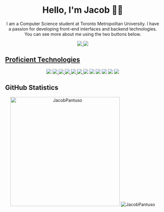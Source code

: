 <h1 align="center"fds>Hello, I'm Jacob 👋🏼</h1>
<p align="center">I am a Computer Science student at Toronto Metropolitan University. I have a passion for developing front-end interfaces and backend technologies. You can see more about me using the two buttons below.</p>
<p float="left" align = "center">
  <a href="https://www.linkedin.com/in/jacob-pantuso-054b06156/"><img src="https://img.shields.io/badge/LinkedIn-0077B5?style=for-the-badge&logo=linkedin&logoColor=white"/>
  <a href="http://www.jacobpantuso.ca"><img src="https://img.shields.io/badge/Portfolio-%23000000.svg?style=for-the-badge&logo=firefox&logoColor=#FF7139"/>  
</p>
<h2>Proficient Technologies</h2>
    <p float="left" align="center">
      <a href="https://www.swift.org" style="text-decoration: none;"><img src="https://img.shields.io/badge/Swift-FA7343?style=for-the-badge&logo=swift&logoColor=whit"/>
      <a href="https://www.w3schools.com/html/"><img src="https://img.shields.io/badge/HTML5-E34F26?style=for-the-badge&logo=html5&logoColor=white"/>
      <a href="https://www.w3schools.com/css/"><img src="https://img.shields.io/badge/CSS3-1572B6?style=for-the-badge&logo=css3&logoColor=white"/>
      <a href="https://www.javascript.com"><img src="https://img.shields.io/badge/JavaScript-323330?style=for-the-badge&logo=javascript&logoColor=F7DF1"/>
      <a href="https://www.python.org"><img src="https://img.shields.io/badge/Python-FFD43B?style=for-the-badge&logo=python&logoColor=blue"/>
      <a href="https://www.java.com"><img src="https://img.shields.io/badge/Java-ED8B00?style=for-the-badge&logo=java&logoColor=white"/>
      <a><img src="https://img.shields.io/badge/C-00599C?style=for-the-badge&logo=c&logoColor=white"></a>
      <a><img src="https://img.shields.io/badge/PHP-777BB4?style=for-the-badge&logo=php&logoColor=white"></a>
      <a><img src="https://img.shields.io/badge/C%2B%2B-00599C?style=for-the-badge&logo=c%2B%2B&logoColor=white"></a>
      <a><img src="https://img.shields.io/badge/Vue.js-35495E?style=for-the-badge&logo=vue.js&logoColor=4FC08D"></a>
      <a><img src="https://img.shields.io/badge/Django-092E20?style=for-the-badge&logo=django&logoColor=white"></a>
      <a><img src="https://img.shields.io/badge/MongoDB-4EA94B?style=for-the-badge&logo=mongodb&logoColor=white"></a>
    </p>
<h2>GitHub Statistics</h2>
<p float="left" align = "center">
  <img src="https://github-readme-stats.vercel.app/api?username=JacobPantuso&show_icons=true&locale=en&theme=dark" alt="JacobPantuso" width="355" />
  <img src="https://github-readme-stats.vercel.app/api/top-langs?username=JacobPantuso&show_icons=true&locale=en&layout=compact&theme=dark&hide-border=true" alt="JacobPantuso"/>
</p>
